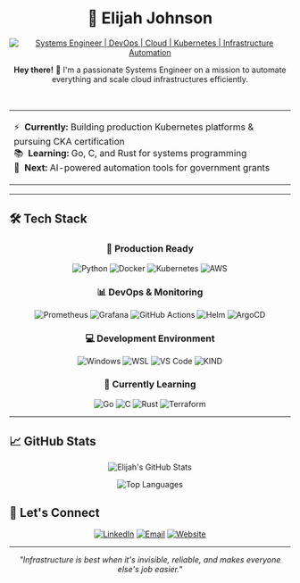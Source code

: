 # <div align="center">👾 Elijah Johnson </div>

<div align="center">

[![Systems Engineer | DevOps | Cloud | Kubernetes | Infrastructure Automation](https://img.shields.io/badge/Systems_Engineer_%7C_DevOps_%7C_Cloud_%7C_Kubernetes_%7C_Infrastructure_%7C_Automation-0A0A0A?style=for-the-badge&logo=devops&logoColor=white)](https://elijahjohnson.dev/)

<p><strong>Hey there!</strong> 👋 I'm a passionate Systems Engineer on a mission to automate everything and scale cloud infrastructures efficiently.</p>
</div>

<br>

<table align="center" border="0" cellpadding="0" cellspacing="0" style="border: none;">
<tr>
<td>

⚡&nbsp;&nbsp;<strong>Currently:</strong> Building production Kubernetes platforms & pursuing CKA certification<br>
📚&nbsp;&nbsp;<strong>Learning:</strong> Go, C, and Rust for systems programming<br>
🎯&nbsp;&nbsp;<strong>Next:</strong> AI-powered automation tools for government grants

</td>
</tr>
</table>

---

## 🛠️ Tech Stack

<div align="center">

### 💪 Production Ready
![Python](https://img.shields.io/badge/Python-3776AB?style=for-the-badge&logo=python&logoColor=white)
![Docker](https://img.shields.io/badge/Docker-2496ED?style=for-the-badge&logo=docker&logoColor=white)
![Kubernetes](https://img.shields.io/badge/Kubernetes-326CE5?style=for-the-badge&logo=kubernetes&logoColor=white)
![AWS](https://img.shields.io/badge/AWS-Cloud-orange?style=for-the-badge&logo=amazon-aws&logoColor=white)

### 📊 DevOps & Monitoring
![Prometheus](https://img.shields.io/badge/Prometheus-E6522C?style=for-the-badge&logo=prometheus&logoColor=white)
![Grafana](https://img.shields.io/badge/Grafana-F46800?style=for-the-badge&logo=grafana&logoColor=white)
![GitHub Actions](https://img.shields.io/badge/GitHub_Actions-2088FF?style=for-the-badge&logo=github-actions&logoColor=white)
![Helm](https://img.shields.io/badge/Helm-0F1689?style=for-the-badge&logo=helm&logoColor=white)
![ArgoCD](https://img.shields.io/badge/ArgoCD-EF7B4D?style=for-the-badge&logo=argo&logoColor=white)

### 💻 Development Environment
![Windows](https://img.shields.io/badge/Windows-0078D6?style=for-the-badge&logo=windows&logoColor=white)
![WSL](https://img.shields.io/badge/WSL-4EAA25?style=for-the-badge&logo=linux&logoColor=white)
![VS Code](https://img.shields.io/badge/VS_Code-007ACC?style=for-the-badge&logo=visual-studio-code&logoColor=white)
![KIND](https://img.shields.io/badge/KIND-326CE5?style=for-the-badge&logo=kubernetes&logoColor=white)

### 🌱 Currently Learning
![Go](https://img.shields.io/badge/Go-00ADD8?style=for-the-badge&logo=go&logoColor=white)
![C](https://img.shields.io/badge/C-A8B9CC?style=for-the-badge&logo=c&logoColor=black)
![Rust](https://img.shields.io/badge/Rust-000000?style=for-the-badge&logo=rust&logoColor=white)
![Terraform](https://img.shields.io/badge/Terraform-623CE4?style=for-the-badge&logo=terraform&logoColor=white)

</div>

---

## 📈 GitHub Stats

<div align="center">

![Elijah's GitHub Stats](https://github-readme-stats.vercel.app/api?username=ej-east&show_icons=true&theme=dark&hide_border=true&bg_color=0D1117&title_color=F85D7F&icon_color=F8D866&text_color=FFFFFF)

![Top Languages](https://github-readme-stats.vercel.app/api/top-langs/?username=ej-east&layout=compact&theme=dark&hide_border=true&bg_color=0D1117&title_color=F85D7F&text_color=FFFFFF)

</div>



## 🤝 Let's Connect

<div align="center">

[![LinkedIn](https://img.shields.io/badge/LinkedIn-0077B5?style=for-the-badge&logo=linkedin&logoColor=white)](https://www.linkedin.com/in/this-is-william-johnson/)
[![Email](https://img.shields.io/badge/Email-D14836?style=for-the-badge&logo=gmail&logoColor=white)](mailto:elijah.johnson@williamelijah.com)
[![Website](https://img.shields.io/badge/Website-000000?style=for-the-badge&logo=about.me&logoColor=white)](https://elijahjohnson.dev)

</div>

---

<div align="center">

*"Infrastructure is best when it's invisible, reliable, and makes everyone else's job easier."*

</div>

